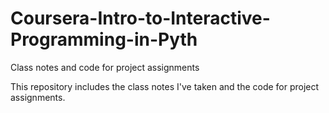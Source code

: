 # Coursera-Intro-to-Interactive-Programming-in-Pyth
Class notes and code for project assignments

This repository includes the class notes I've taken and the code for project assignments.
